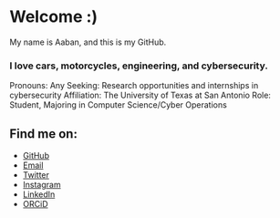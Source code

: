 # Welcome :)
My name is Aaban, and this is my GitHub.
### I love cars, motorcycles, engineering, and cybersecurity.
 Pronouns: Any
 Seeking: Research opportunities and internships in cybersecurity
 Affiliation: The University of Texas at San Antonio
 Role: Student, Majoring in Computer Science/Cyber Operations
## Find me on:
- [GitHub](https://github.com/zepphen "zepphen")
- [Email](mailto:zepphen@proton.me)
- [Twitter](https://twitter.com/zepphen)
- [Instagram](https://instagram.com/zepphenyrr)
- [LinkedIn](https://www.linkedin.com/in/aaban-moiz-34a35b22b)
- [ORCiD](https://orcid.org/0009-0008-5267-2374)


<!--
**complecks/complecks** is a ✨ _special_ ✨ repository because its `README.md` (this file) appears on your GitHub profile.

Here are some ideas to get you started:

- 🔭 I’m currently working on ...
- 🌱 I’m currently learning ...
- 👯 I’m looking to collaborate on ...
- 🤔 I’m looking for help with ...
- 💬 Ask me about ...
- 📫 How to reach me: ...
- 😄 Pronouns: ...
- ⚡ Fun fact: ...
-->
